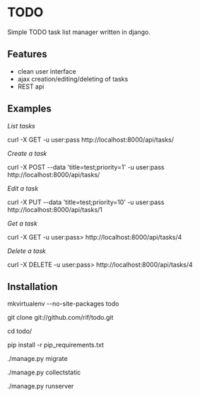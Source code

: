 TODO
=====

Simple TODO task list manager written in django.

Features
----------
- clean user interface
- ajax creation/editing/deleting of tasks
- REST api

Examples
------------
*List tasks*

curl -X GET -u user:pass http://localhost:8000/api/tasks/

*Create a task*

curl -X POST --data 'title=test;priority=1' -u user:pass http://localhost:8000/api/tasks/

*Edit a task*

curl -X PUT --data 'title=test;priority=10' -u user:pass http://localhost:8000/api/tasks/1

*Get a task*

curl -X GET -u user:pass> http://localhost:8000/api/tasks/4

*Delete a task*

curl -X DELETE -u user:pass> http://localhost:8000/api/tasks/4

Installation
-------------

mkvirtualenv --no-site-packages todo

git clone git://github.com/rif/todo.git

cd todo/

pip install -r pip_requirements.txt

./manage.py migrate

./manage.py collectstatic

./manage.py runserver

